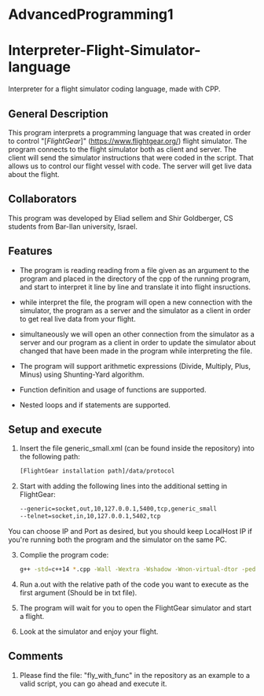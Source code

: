 # AdvancedProgramming1
# Interpreter-Flight-Simulator-language
Interpreter for a flight simulator coding language, made with CPP. 

## General Description

This program interprets a programming language that was created in order to control "[_FlightGear_]" (https://www.flightgear.org/) flight simulator. 
The program connects to the flight simulator both as client and server.
The client will send the simulator instructions that were coded in the script. That allows us to control our flight vessel with code.
The server will get live data about the flight. 

## Collaborators

This program was developed by Eliad sellem and Shir Goldberger, CS students from Bar-Ilan university, Israel.


## Features

- The program is reading reading from a file given as an argument to the program and placed in the directory of the
cpp of the running program, and start to interpret it line by line and translate it into flight insructions.

- while interpret the file, the program will open a new connection with the simulator, the program as a server and the
simulator as a client in order to get real live data from your flight.

- simultaneously we will open an other connection from the simulator as a server and our program as a client in order to
update the simulator about changed that have been made in the program while interpreting the file.

- The program will support arithmetic expressions (Divide, Multiply, Plus, Minus) using Shunting-Yard algorithm.

- Function definition and usage of functions are supported.

- Nested loops and if statements are supported.

## Setup and execute

1. Insert the file generic_small.xml (can be found inside the repository) into the following path:
    ```bash
    [FlightGear installation path]/‫‪data/protocol
    ```

2. Start with adding the following lines into the additional setting in FlightGear:

    ```bash
    --generic=socket,out,10,127.0.0.1,5400,tcp,generic_small
    --telnet=socket,in,10,127.0.0.1,5402,tcp
    ```
You can choose IP and Port as desired, but you should keep LocalHost IP if you're running both the program and the simulator on the same PC.

3. Complie the program code:

    ```bash
    g++ -std=c++14 *.cpp -Wall -Wextra -Wshadow -Wnon-virtual-dtor -pedantic -o a.out
    ```

4. Run a.out with the relative path of the code you want to execute as the first argument (Should be in txt file).

5. The program will wait for you to open the FlightGear simulator and start a flight.

6. Look at the simulator and enjoy your flight.

## Comments

1. Please find the file: "fly_with_func" in the repository as an example to a valid script, you can go ahead and execute it.

